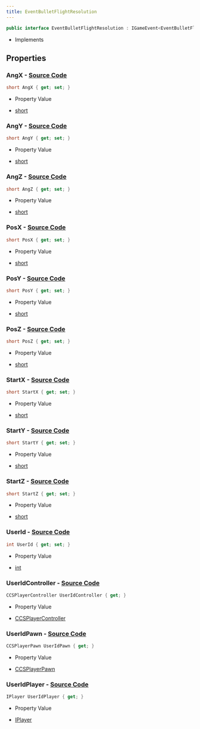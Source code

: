 ```yaml
---
title: EventBulletFlightResolution
---
```


```csharp
public interface EventBulletFlightResolution : IGameEvent<EventBulletFlightResolution>
```

- Implements

## Properties

### **AngX** - [Source Code](https://github.com/swiftly-solution/swiftlys2/blob/main/managed/src/SwiftlyS2.Generated/GameEvents/Interfaces/EventBulletFlightResolution.cs#L57)

```csharp
short AngX { get; set; }
```

- Property Value

- [short](https://learn.microsoft.com/dotnet/api/system.int16)

### **AngY** - [Source Code](https://github.com/swiftly-solution/swiftlys2/blob/main/managed/src/SwiftlyS2.Generated/GameEvents/Interfaces/EventBulletFlightResolution.cs#L62)

```csharp
short AngY { get; set; }
```

- Property Value

- [short](https://learn.microsoft.com/dotnet/api/system.int16)

### **AngZ** - [Source Code](https://github.com/swiftly-solution/swiftlys2/blob/main/managed/src/SwiftlyS2.Generated/GameEvents/Interfaces/EventBulletFlightResolution.cs#L67)

```csharp
short AngZ { get; set; }
```

- Property Value

- [short](https://learn.microsoft.com/dotnet/api/system.int16)

### **PosX** - [Source Code](https://github.com/swiftly-solution/swiftlys2/blob/main/managed/src/SwiftlyS2.Generated/GameEvents/Interfaces/EventBulletFlightResolution.cs#L42)

```csharp
short PosX { get; set; }
```

- Property Value

- [short](https://learn.microsoft.com/dotnet/api/system.int16)

### **PosY** - [Source Code](https://github.com/swiftly-solution/swiftlys2/blob/main/managed/src/SwiftlyS2.Generated/GameEvents/Interfaces/EventBulletFlightResolution.cs#L47)

```csharp
short PosY { get; set; }
```

- Property Value

- [short](https://learn.microsoft.com/dotnet/api/system.int16)

### **PosZ** - [Source Code](https://github.com/swiftly-solution/swiftlys2/blob/main/managed/src/SwiftlyS2.Generated/GameEvents/Interfaces/EventBulletFlightResolution.cs#L52)

```csharp
short PosZ { get; set; }
```

- Property Value

- [short](https://learn.microsoft.com/dotnet/api/system.int16)

### **StartX** - [Source Code](https://github.com/swiftly-solution/swiftlys2/blob/main/managed/src/SwiftlyS2.Generated/GameEvents/Interfaces/EventBulletFlightResolution.cs#L72)

```csharp
short StartX { get; set; }
```

- Property Value

- [short](https://learn.microsoft.com/dotnet/api/system.int16)

### **StartY** - [Source Code](https://github.com/swiftly-solution/swiftlys2/blob/main/managed/src/SwiftlyS2.Generated/GameEvents/Interfaces/EventBulletFlightResolution.cs#L77)

```csharp
short StartY { get; set; }
```

- Property Value

- [short](https://learn.microsoft.com/dotnet/api/system.int16)

### **StartZ** - [Source Code](https://github.com/swiftly-solution/swiftlys2/blob/main/managed/src/SwiftlyS2.Generated/GameEvents/Interfaces/EventBulletFlightResolution.cs#L82)

```csharp
short StartZ { get; set; }
```

- Property Value

- [short](https://learn.microsoft.com/dotnet/api/system.int16)

### **UserId** - [Source Code](https://github.com/swiftly-solution/swiftlys2/blob/main/managed/src/SwiftlyS2.Generated/GameEvents/Interfaces/EventBulletFlightResolution.cs#L37)

```csharp
int UserId { get; set; }
```

- Property Value

- [int](https://learn.microsoft.com/dotnet/api/system.int32)

### **UserIdController** - [Source Code](https://github.com/swiftly-solution/swiftlys2/blob/main/managed/src/SwiftlyS2.Generated/GameEvents/Interfaces/EventBulletFlightResolution.cs#L22)

```csharp
CCSPlayerController UserIdController { get; }
```

- Property Value

- [CCSPlayerController](/docs/api/shared/schemadefinitions/ccsplayercontroller)

### **UserIdPawn** - [Source Code](https://github.com/swiftly-solution/swiftlys2/blob/main/managed/src/SwiftlyS2.Generated/GameEvents/Interfaces/EventBulletFlightResolution.cs#L28)

```csharp
CCSPlayerPawn UserIdPawn { get; }
```

- Property Value

- [CCSPlayerPawn](/docs/api/shared/schemadefinitions/ccsplayerpawn)

### **UserIdPlayer** - [Source Code](https://github.com/swiftly-solution/swiftlys2/blob/main/managed/src/SwiftlyS2.Generated/GameEvents/Interfaces/EventBulletFlightResolution.cs#L31)

```csharp
IPlayer UserIdPlayer { get; }
```

- Property Value

- [IPlayer](/docs/api/shared/players/iplayer)

